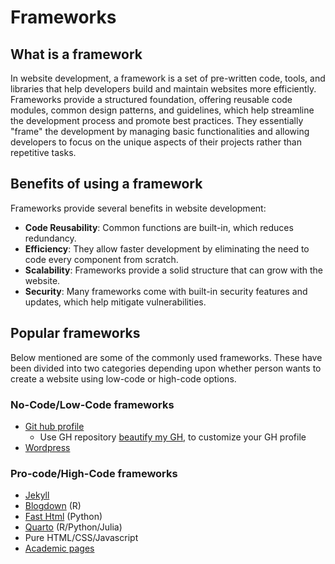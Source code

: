 # Frameworks

## What is a framework

In website development, a framework is a set of pre-written code, tools, and
libraries that help developers build and maintain websites more efficiently.
Frameworks provide a structured foundation, offering reusable code modules,
common design patterns, and guidelines, which help streamline the development
process and promote best practices. They essentially "frame" the development by
managing basic functionalities and allowing developers to focus on the unique
aspects of their projects rather than repetitive tasks.

## Benefits of using a framework

Frameworks provide several benefits in website development:

* **Code Reusability**: Common functions are built-in, which reduces redundancy.
* **Efficiency**: They allow faster development by eliminating the need to code
every component from scratch.
* **Scalability**: Frameworks provide a solid structure that can grow with the
website.
* **Security**: Many frameworks come with built-in security features and
updates, which help mitigate vulnerabilities.

## Popular frameworks

Below mentioned are some of the commonly used frameworks. These have been
divided into two categories depending upon whether person wants to create a
website using low-code or high-code options.

### No-Code/Low-Code frameworks

* [Git hub profile](https://docs.github.com/en/account-and-profile/setting-up-and-managing-your-github-profile/customizing-your-profile/about-your-profile)
  * Use GH repository [beautify my GH](<https://github.com/rzashakeri/beautify-github-profile>), to customize your GH profile
* [Wordpress](https://wordpress.com/support/five-step-website-setup/)

### Pro-code/High-Code frameworks

* [Jekyll](https://jekyllrb.com/)
* [Blogdown](https://bookdown.org/yihui/blogdown/) (R)
* [Fast Html](https://fastht.ml/) (Python)
* [Quarto](https://quarto.org/docs/gallery/#websites) (R/Python/Julia)
* Pure HTML/CSS/Javascript
* [Academic pages](<https://github.com/academicpages/academicpages.github.io>)
